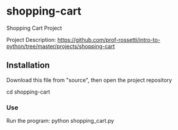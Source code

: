# shopping-cart
Shopping Cart Project

Project Description: https://github.com/prof-rossetti/intro-to-python/tree/master/projects/shopping-cart

## Installation
Download this file from "source", then open the project repository

cd shopping-cart

### Use

Run the program: python shopping_cart.py


